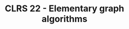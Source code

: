 ---
title: "CLRS 22 - Elementary graph algorithms"
published: true
morea_id: reading-cormen-22
morea_summary: "Representations of graphs, breadth-first search, depth-first search, topological sort, strongly connected components"
morea_type: reading
morea_sort_order: 7
morea_url: http://mitpress.mit.edu/books/introduction-algorithms
morea_labels:
 - Textbook
 - 24 pages
---